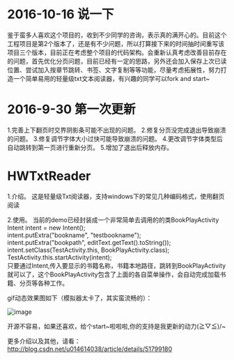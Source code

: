 
 # 2016-10-16 说一下

鉴于蛮多人喜欢这个项目的，收到不少同学的咨询，表示真的满开心的。目前这个工程项目是第2个版本了，还是有不少问题，所以打算接下来的时间抽时间重写该项目三个版本，目前正在考虑整个项目的代码架构。会重新认真考虑改善目前存在的问题，首先优化分页问题，目前已经有一定的思路，另外还会加入保存上次已读位置、尝试加入按章节跳转、书签、文字复制等等功能，尽量考虑拓展性，努力打造一个简单易用的轻量级txt文本阅读器，有兴趣的同学可以fork and start~

 # 2016-9-30 第一次更新
 
1.完善上下翻页时交界阴影条可能不出现的问题。
2.修复分页没完成退出导致崩溃的问题。
3.修复调节字体大小过快可能导致崩溃的问题。
4.更改调节字体类型后自动跳转到第一页进行重新分页。
5.增加了退出后释放内存。




# HWTxtReader

1.介绍。
这是轻量级Txt阅读器，支持windows下的常见几种编码格式，使用翻页阅读

2.使用。
当前的demo已经封装成一个非常简单去调用的的类BookPlayActivity
Intent intent = new Intent();  
intent.putExtra("bookname", "testbookname");  
intent.putExtra("bookpath", editText.getText().toString());  
intent.setClass(TestActivity.this, BookPlayActivity.class);  
TestActivity.this.startActivity(intent);  
只要通过Intent,传入要显示的书籍名称，书籍本地路径，跳转到BookPlayActivity就可以了，这个BookPlayActivity包含了上面的各自菜单操作，会自动完成加载书籍、分页等各种工作。


gif动态效果图如下（模拟器太卡了，其实蛮流畅的）：

![image](https://github.com/bifan-wei/HWTxtReader/blob/master/reader.gif)


开源不容易，如果还喜欢，给个start~啦啦啦,你的支持是我更新的动力\(≧▽≦)/~

更多介绍以及其他，请看：http://blog.csdn.net/u014614038/article/details/51799180
